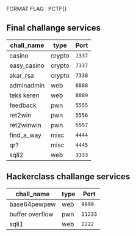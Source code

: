 FORMAT FLAG : PCTF{}

## Final challange services

|chall_name |type   |Port   |
|--         |--     |--     |
|casino     |crypto |`1337` |
|easy_casino|crypto |`7337` |
|akar_rsa   |crypto |`7338` |
|adminadmin |web    |`8888` |
|teks keren |web    |`8889` |
|feedback   |pwn    |`5555` |
|ret2win    |pwn    |`5556` |
|ret2winwin |pwn    |`5557` |
|find_a_way |misc   |`4444` |
|qr?        |misc   |`4445` |
|sqli2      |web    |`3333` |


## Hackerclass challange services

|chall_name          |type   |Port   |
|--                  |--     |--     |
|base64pewpew        |web    |`9999` |
|buffer overflow     |pwn    |`11233`|
|sqli1               |web    |`2222` |

